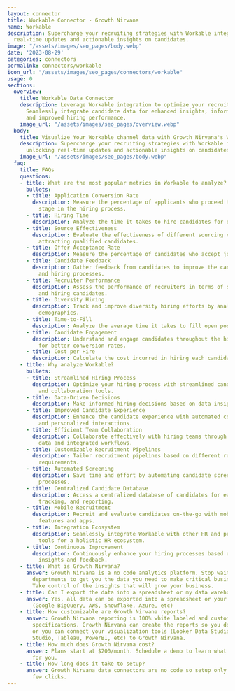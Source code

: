 ```yaml
---
layout: connector
title: Workable Connector - Growth Nirvana
name: Workable
description: Supercharge your recruiting strategies with Workable integration, unlocking
  real-time updates and actionable insights on candidates.
image: "/assets/images/seo_pages/body.webp"
date: '2023-08-29'
categories: connectors
permalink: connectors/workable
icon_url: "/assets/images/seo_pages/connectors/workable"
usage: 0
sections:
  overview:
    title: Workable Data Connector
    description: Leverage Workable integration to optimize your recruiting processes.
      Seamlessly integrate candidate data for enhanced insights, informed decisions,
      and improved hiring performance.
    image_url: "/assets/images/seo_pages/overview.webp"
  body:
    title: Visualize Your Workable channel data with Growth Nirvana's Workable Connector
    description: Supercharge your recruiting strategies with Workable integration,
      unlocking real-time updates and actionable insights on candidates.
    image_url: "/assets/images/seo_pages/body.webp"
  faq:
    title: FAQs
    questions:
    - title: What are the most popular metrics in Workable to analyze?
      bullets:
      - title: Application Conversion Rate
        description: Measure the percentage of applicants who proceed to the next
          stage in the hiring process.
      - title: Hiring Time
        description: Analyze the time it takes to hire candidates for different roles.
      - title: Source Effectiveness
        description: Evaluate the effectiveness of different sourcing channels in
          attracting qualified candidates.
      - title: Offer Acceptance Rate
        description: Measure the percentage of candidates who accept job offers.
      - title: Candidate Feedback
        description: Gather feedback from candidates to improve the candidate experience
          and hiring processes.
      - title: Recruiter Performance
        description: Assess the performance of recruiters in terms of sourcing, screening,
          and hiring candidates.
      - title: Diversity Hiring
        description: Track and improve diversity hiring efforts by analyzing candidate
          demographics.
      - title: Time-to-Fill
        description: Analyze the average time it takes to fill open positions.
      - title: Candidate Engagement
        description: Understand and engage candidates throughout the hiring process
          for better conversion rates.
      - title: Cost per Hire
        description: Calculate the cost incurred in hiring each candidate.
    - title: Why analyze Workable?
      bullets:
      - title: Streamlined Hiring Process
        description: Optimize your hiring process with streamlined candidate management
          and collaboration tools.
      - title: Data-Driven Decisions
        description: Make informed hiring decisions based on data insights and analytics.
      - title: Improved Candidate Experience
        description: Enhance the candidate experience with automated communication
          and personalized interactions.
      - title: Efficient Team Collaboration
        description: Collaborate effectively with hiring teams through shared candidate
          data and integrated workflows.
      - title: Customizable Recruitment Pipelines
        description: Tailor recruitment pipelines based on different roles and hiring
          requirements.
      - title: Automated Screening
        description: Save time and effort by automating candidate screening and evaluation
          processes.
      - title: Centralized Candidate Database
        description: Access a centralized database of candidates for easy searching,
          tracking, and reporting.
      - title: Mobile Recruitment
        description: Recruit and evaluate candidates on-the-go with mobile-friendly
          features and apps.
      - title: Integration Ecosystem
        description: Seamlessly integrate Workable with other HR and productivity
          tools for a holistic HR ecosystem.
      - title: Continuous Improvement
        description: Continuously enhance your hiring processes based on data-driven
          insights and feedback.
    - title: What is Growth Nirvana?
      answer: Growth Nirvana is a no code analytics platform. Stop waiting for other
        departments to get you the data you need to make critical business decisions.
        Take control of the insights that will grow your business.
    - title: Can I export the data into a spreadsheet or my data warehouse?
      answer: Yes, all data can be exported into a spreadsheet or your data warehouse
        (Google BigQuery, AWS, Snowflake, Azure, etc)
    - title: How customizable are Growth Nirvana reports?
      answer: Growth Nirvana reporting is 100% white labeled and customized to your
        specifications. Growth Nirvana can create the reports so you don’t have to
        or you can connect your visualization tools (Looker Data Studio/Google Data
        Studio, Tableau, PowerBI, etc) to Growth Nirvana.
    - title: How much does Growth Nirvana cost?
      answer: Plans start at $200/month. Schedule a demo to learn what plan is best
        for you.
    - title: How long does it take to setup?
      answer: Growth Nirvana data connectors are no code so setup only requires a
        few clicks.
---
```

